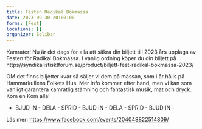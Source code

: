 ```yaml
---
title: Festen Radikal Bokmässa
date: 2023-09-30 20:00:00
forms: [Fest]
locations: []
organizer: Solibar
---
```

Kamrater! Nu är det dags för alla att säkra din biljett till 2023 års upplaga av Festen för Radikal Bokmässa. I vanlig ordning köper du din biljett på https//syndikalistisktforum.se/product/biljett-fest-radikal-bokmassa-2023/

OM det finns biljetter kvar så säljer vi dem på mässan, som i år hålls på Hammarkullens Folkets Hus. Mer info kommer efter hand, men vi kan som vanligt garantera kamratlig stämning och fantastisk musik, mat och dryck. Kom en Kom alla! 

- BJUD IN - DELA - SPRID - BJUD IN - DELA - SPRID - BJUD IN -

Läs mer: https://www.facebook.com/events/204048822514809/
